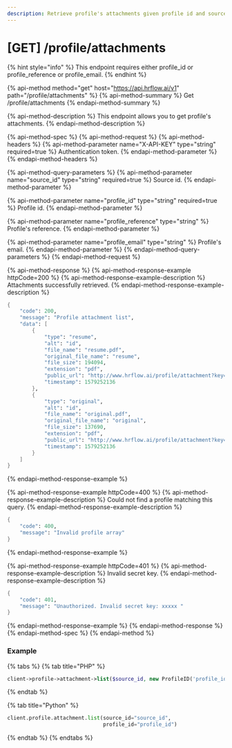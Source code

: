 ```yaml
---
description: Retrieve profile's attachments given profile id and source id.
---
```


# \[GET\] /profile/attachments

{% hint style="info" %}
This endpoint requires either profile\_id or profile\_reference or profile\_email.
{% endhint %}

{% api-method method="get" host="https://api.hrflow.ai/v1" path="/profile/attachments" %}
{% api-method-summary %}
Get /profile/attachments
{% endapi-method-summary %}

{% api-method-description %}
This endpoint allows you to get profile's attachments.
{% endapi-method-description %}

{% api-method-spec %}
{% api-method-request %}
{% api-method-headers %}
{% api-method-parameter name="X-API-KEY" type="string" required=true %}
Authentication token.
{% endapi-method-parameter %}
{% endapi-method-headers %}

{% api-method-query-parameters %}
{% api-method-parameter name="source\_id" type="string" required=true %}
Source id.
{% endapi-method-parameter %}

{% api-method-parameter name="profile\_id" type="string" required=true %}
Profile id.
{% endapi-method-parameter %}

{% api-method-parameter name="profile\_reference" type="string" %}
Profile's reference.
{% endapi-method-parameter %}

{% api-method-parameter name="profile\_email" type="string" %}
Profile's email.
{% endapi-method-parameter %}
{% endapi-method-query-parameters %}
{% endapi-method-request %}

{% api-method-response %}
{% api-method-response-example httpCode=200 %}
{% api-method-response-example-description %}
Attachments successfully retrieved.
{% endapi-method-response-example-description %}

```scheme
{
    "code": 200,
    "message": "Profile attachment list",
    "data": [
        {
            "type": "resume",
            "alt": "id",
            "file_name": "resume.pdf",
            "original_file_name": "resume",
            "file_size": 194094,
            "extension": "pdf",
            "public_url": "http://www.hrflow.ai/profile/attachment?key=key_value&type=resume",
            "timestamp": 1579252136
        },
        {
            "type": "original",
            "alt": "id",
            "file_name": "original.pdf",
            "original_file_name": "original",
            "file_size": 137690,
            "extension": "pdf",
            "public_url": "http://www.hrflow.ai/profile/attachment?key=key_value=&type=original",
            "timestamp": 1579252136
        }
    ]
}
```
{% endapi-method-response-example %}

{% api-method-response-example httpCode=400 %}
{% api-method-response-example-description %}
Could not find a profile matching this query.
{% endapi-method-response-example-description %}

```scheme
{
    "code": 400,
    "message": "Invalid profile array"
}
```
{% endapi-method-response-example %}

{% api-method-response-example httpCode=401 %}
{% api-method-response-example-description %}
Invalid secret key.
{% endapi-method-response-example-description %}

```scheme
{
    "code": 401,
    "message": "Unauthorized. Invalid secret key: xxxxx "
}
```
{% endapi-method-response-example %}
{% endapi-method-response %}
{% endapi-method-spec %}
{% endapi-method %}

### Example

{% tabs %}
{% tab title="PHP" %}
```php
client->profile->attachment->list($source_id, new ProfileID('profile_id'))
```
{% endtab %}

{% tab title="Python" %}
```python
client.profile.attachment.list(source_id="source_id",
                               profile_id="profile_id")
```
{% endtab %}
{% endtabs %}

